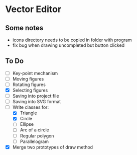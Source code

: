 # Vector Editor
## Some notes
* icons directory needs to be copied in folder with program
* fix bug when drawing uncompleted but button clicked
## To Do
- [ ] Key-point mechanism
- [ ] Moving figures
- [ ] Rotating figures
- [X] Selecting figures
- [ ] Saving into project file
- [ ] Saving into SVG format
- [ ] Write classes for:
    - [X] Triangle
    - [X] Circle
    - [ ] Ellipse
    - [ ] Arc of a circle
    - [ ] Regular polygon
    - [ ] Parallelogram
- [X] Merge two prototypes of draw method
